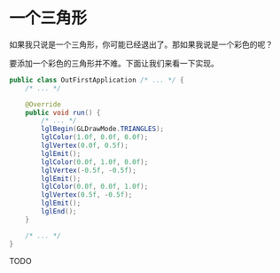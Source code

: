 # 一个三角形

如果我只说是一个三角形，你可能已经退出了。那如果我说是一个彩色的呢？

要添加一个彩色的三角形并不难。下面让我们来看一下实现。

```java
public class OutFirstApplication /* ... */ {
    /* ... */

    @Override
    public void run() {
        /* ... */
        lglBegin(GLDrawMode.TRIANGLES);
        lglColor(1.0f, 0.0f, 0.0f);
        lglVertex(0.0f, 0.5f);
        lglEmit();
        lglColor(0.0f, 1.0f, 0.0f);
        lglVertex(-0.5f, -0.5f);
        lglEmit();
        lglColor(0.0f, 0.0f, 1.0f);
        lglVertex(0.5f, -0.5f);
        lglEmit();
        lglEnd();
    }

    /* ... */
}
```

TODO
